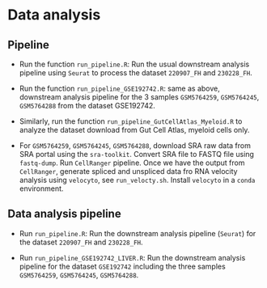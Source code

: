 # Data analysis 

## Pipeline

- Run the function `run_pipeline.R`: Run the usual downstream analysis pipeline using `Seurat` to process the dataset `220907_FH` and `230228_FH`. 

- Run the function `run_pipeline_GSE192742.R`: same as above, downstream analysis pipeline for the 3 samples `GSM5764259`, `GSM5764245`, `GSM5764288` from the dataset GSE192742. 

- Similarly, run the function `run_pipeline_GutCellAtlas_Myeloid.R` to analyze the dataset download from Gut Cell Atlas, myeloid cells only. 

- For `GSM5764259`, `GSM5764245`, `GSM5764288`, download SRA raw data from SRA portal using the `sra-toolkit`. Convert SRA file to FASTQ file using `fastq-dump`. Run `CellRanger` pipeline. Once we have the output from 
`CellRanger`, generate spliced and unspliced data fro RNA velocity analysis using `velocyto`, see `run_velocty.sh`. Install `velocyto` in a `conda` environment. 

## Data analysis pipeline
- Run `run_pipeline.R`: Run the downstream analysis pipeline (`Seurat`) for the dataset `220907_FH` and `230228_FH`.

- Run `run_pipeline_GSE192742_LIVER.R`: Run the downstream analysis pipeline for the dataset `GSE192742` including the three samples `GSM5764259`, `GSM5764245`, `GSM5764288`.





 